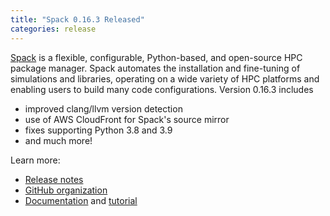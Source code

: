 ```yaml
---
title: "Spack 0.16.3 Released"
categories: release
---
```


[Spack](https://github.com/spack) is a flexible, configurable, Python-based, and open-source HPC package manager. Spack automates the installation and fine-tuning of simulations and libraries, operating on a wide variety of HPC platforms and enabling users to build many code configurations. Version 0.16.3 includes

- improved clang/llvm version detection
- use of AWS CloudFront for Spack's source mirror
- fixes supporting Python 3.8 and 3.9
- and much more!

Learn more:
- [Release notes](https://github.com/spack/spack/releases/tag/v0.16.3)
- [GitHub organization](https://github.com/spack)
- [Documentation](https://spack.readthedocs.io/en/latest/) and [tutorial](https://spack-tutorial.readthedocs.io/en/latest/)
